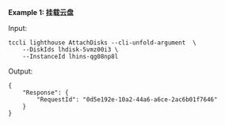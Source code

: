 **Example 1: 挂载云盘**



Input: 

```
tccli lighthouse AttachDisks --cli-unfold-argument  \
    --DiskIds lhdisk-5vmz00i3 \
    --InstanceId lhins-qg08np8l
```

Output: 
```
{
    "Response": {
        "RequestId": "0d5e192e-10a2-44a6-a6ce-2ac6b01f7646"
    }
}
```

